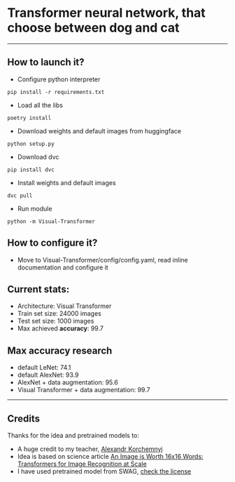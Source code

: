 # Transformer neural network, that choose between dog and cat
***
## How to launch it?
- Configure python interpreter
```shell
pip install -r requirements.txt
```
- Load all the libs
```shell
poetry install
```
- Download weights and default images from huggingface
```shell
python setup.py
```
- Download dvc
```shell
pip install dvc
```
- Install weights and default images
```shell
dvc pull
```
- Run module
```shell
python -m Visual-Transformer
```

## How to configure it?
- Move to Visual-Transformer/config/config.yaml, read inline documentation and configure it

## Current stats:
- Architecture: Visual Transformer
- Train set size: 24000 images
- Test set size: 1000 images
- Max achieved **accuracy**: 99.7

## Max accuracy research
- default LeNet: 74.1
- default AlexNet: 93.9
- AlexNet + data augmentation: 95.6
- Visual Transformer + data augmentation: 99.7

***
## Credits
Thanks for the idea and pretrained models to:
- A huge credit to my teacher, [Alexandr Korchemnyj](https://github.com/Yessense)
- Idea is based on science article
[An Image is Worth 16x16 Words: Transformers for Image Recognition at Scale](https://arxiv.org/abs/2010.11929)
- I have used pretrained model from SWAG, [check the license](https://github.com/facebookresearch/SWAG/blob/main/LICENSE)
